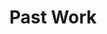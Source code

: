 ---
link: https://drive.google.com/drive/folders/1F9RBzVQRmNh8LXwnyuCQbQQKqdYHSl69?usp=sharing
title: Past Work
---